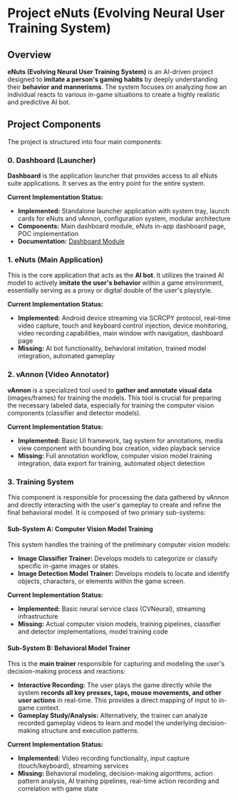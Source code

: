 # Project eNuts (Evolving Neural User Training System)

## Overview
**eNuts (Evolving Neural User Training System)** is an AI-driven project designed to **imitate a person's gaming habits** by deeply understanding their **behavior and mannerisms**. The system focuses on analyzing how an individual reacts to various in-game situations to create a highly realistic and predictive AI bot.

## Project Components

The project is structured into four main components:

### 0. Dashboard (Launcher)
**Dashboard** is the application launcher that provides access to all eNuts suite applications. It serves as the entry point for the entire system.

**Current Implementation Status:**
- **Implemented:** Standalone launcher application with system tray, launch cards for eNuts and vAnnon, configuration system, modular architecture
- **Components:** Main dashboard module, eNuts in-app dashboard page, POC implementation
- **Documentation:** [Dashboard Module](../dashboard/readme.md)

### 1. eNuts (Main Application)
This is the core application that acts as the **AI bot**. It utilizes the trained AI model to actively **imitate the user's behavior** within a game environment, essentially serving as a proxy or digital double of the user's playstyle.

**Current Implementation Status:**
- **Implemented:** Android device streaming via SCRCPY protocol, real-time video capture, touch and keyboard control injection, device monitoring, video recording capabilities, main window with navigation, dashboard page
- **Missing:** AI bot functionality, behavioral imitation, trained model integration, automated gameplay

### 2. vAnnon (Video Annotator)
**vAnnon** is a specialized tool used to **gather and annotate visual data** (images/frames) for training the models. This tool is crucial for preparing the necessary labeled data, especially for training the computer vision components (classifier and detector models).

**Current Implementation Status:**
- **Implemented:** Basic UI framework, tag system for annotations, media view component with bounding box creation, video playback service
- **Missing:** Full annotation workflow, computer vision model training integration, data export for training, automated object detection

### 3. Training System
This component is responsible for processing the data gathered by vAnnon and directly interacting with the user's gameplay to create and refine the final behavioral model. It is composed of two primary sub-systems:

#### Sub-System A: Computer Vision Model Training
This system handles the training of the preliminary computer vision models:
* **Image Classifier Trainer:** Develops models to categorize or classify specific in-game images or states.
* **Image Detection Model Trainer:** Develops models to locate and identify objects, characters, or elements within the game screen.

**Current Implementation Status:**
- **Implemented:** Basic neural service class (CVNeural), streaming infrastructure
- **Missing:** Actual computer vision models, training pipelines, classifier and detector implementations, model training code

#### Sub-System B: Behavioral Model Trainer
This is the **main trainer** responsible for capturing and modeling the user's decision-making process and reactions:
* **Interactive Recording:** The user plays the game directly while the system **records all key presses, taps, mouse movements, and other user actions** in real-time. This provides a direct mapping of input to in-game context.
* **Gameplay Study/Analysis:** Alternatively, the trainer can analyze recorded gameplay videos to learn and model the underlying decision-making structure and execution patterns.

**Current Implementation Status:**
- **Implemented:** Video recording functionality, input capture (touch/keyboard), streaming services
- **Missing:** Behavioral modeling, decision-making algorithms, action pattern analysis, AI training pipelines, real-time action recording and correlation with game state
